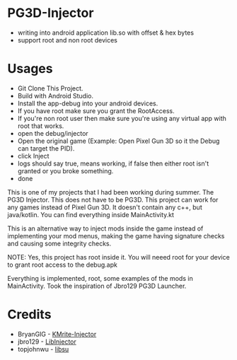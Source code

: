 # PG3D-Injector
- writing into android application lib.so with offset &amp; hex bytes <br />
- support root and non root devices

# Usages 
- Git Clone This Project.
- Build with Android Studio.
- Install the app-debug into your android devices.
- If you have root make sure you grant the RootAccess.
- If you're non root user then make sure you're using any virtual app with root that works.
- open the debug/injector
- Open the original game (Example: Open Pixel Gun 3D so it the Debug can target the PID).
- click Inject
- logs should say true, means working, if false then either root isn't granted or you broke something.
- done

This is one of my projects that I had been working during summer. The PG3D Injector. This does not have to be PG3D.
This project can work for any games instead of Pixel Gun 3D. 
It doesn't contain any c++, but java/kotlin. You can find everything inside MainActivity.kt

This is an alternative way to inject mods inside the game instead of implementing your mod menus, making the game having signature checks and causing some integrity checks.


NOTE: Yes, this project has root inside it. You will neeed root for your device to grant root access to the debug.apk

Everything is implemented, root, some examples of the mods in MainActivity.
Took the inspiration of Jbro129 PG3D Launcher.


# Credits
- BryanGIG - [KMrite-Injector](https://github.com/BryanGIG/KMrite)
- jbro129 - [LibInjector](https://github.com/jbro129/LibInjector)
- topjohnwu - [libsu](https://github.com/topjohnwu/libsu)
